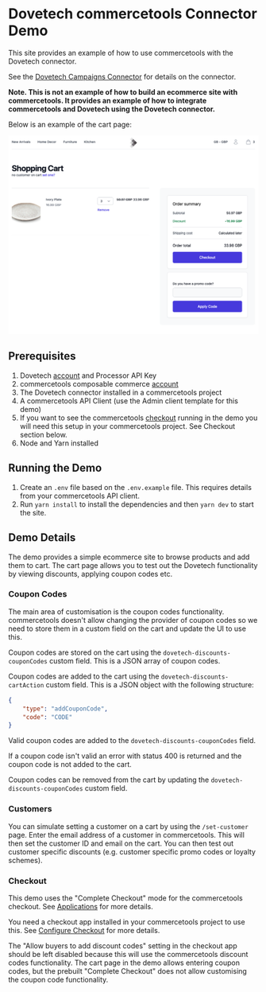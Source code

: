 # Dovetech commercetools Connector Demo

This site provides an example of how to use commercetools with the Dovetech connector.

See the [Dovetech Campaigns Connector](https://github.com/dove-technology/commercetools-campaigns-connector) for details on the connector.

**Note. This is not an example of how to build an ecommerce site with commercetools. It
provides an example of how to integrate commercetools and Dovetech using the Dovetech connector.**

Below is an example of the cart page:

![Example Cart Page](cart-page.png)

## Prerequisites

1. Dovetech [account](https://dovetech.com/starter-sign-up) and Processor API Key
2. commercetools composable commerce [account](https://commercetools.com/free-trial)
3. The Dovetech connector installed in a commercetools project
4. A commercetools API Client (use the Admin client template for this demo)
5. If you want to see the commercetools [checkout](https://docs.commercetools.com/checkout/) running in the demo you will need this setup in your commercetools project. See Checkout section below.
6. Node and Yarn installed

## Running the Demo

1. Create an `.env` file based on the `.env.example` file. This requires details from your commercetools API client.
2. Run `yarn install` to install the dependencies and then `yarn dev` to start the site.

## Demo Details

The demo provides a simple ecommerce site to browse products and add them to cart.
The cart page allows you to test out the Dovetech functionality by viewing discounts, applying coupon codes etc.

### Coupon Codes

The main area of customisation is the coupon codes functionality. commercetools doesn't allow changing the provider of coupon codes so we need to store them in a custom field on the cart and update the UI to use this.

Coupon codes are stored on the cart using the `dovetech-discounts-couponCodes` custom field. This is a JSON array of coupon codes.

Coupon codes are added to the cart using the `dovetech-discounts-cartAction` custom field. This is a JSON object with the following structure:

```json
{
	"type": "addCouponCode",
	"code": "CODE"
}
```

Valid coupon codes are added to the `dovetech-discounts-couponCodes` field.

If a coupon code isn't valid an error with status 400 is returned and the coupon code is not added to the cart.

Coupon codes can be removed from the cart by updating the `dovetech-discounts-couponCodes` custom field.

### Customers

You can simulate setting a customer on a cart by using the `/set-customer` page. Enter the email address of a customer in commercetools. This will then set the customer ID and email on the cart. You can then test out customer specific discounts (e.g. customer specific promo codes or loyalty schemes).

### Checkout

This demo uses the "Complete Checkout" mode for the commercetools checkout. See [Applications](https://docs.commercetools.com/checkout/payment-connectors-applications#applications) for more details.

You need a checkout app installed in your commercetools project to use this. See [Configure Checkout](https://docs.commercetools.com/checkout/configuring-checkout) for more details.

The "Allow buyers to add discount codes" setting in the checkout app should be left disabled because this will use the commercetools discount codes functionality.
The cart page in the demo allows entering coupon codes, but the prebuilt "Complete Checkout" does not allow customising the coupon code functionality.
